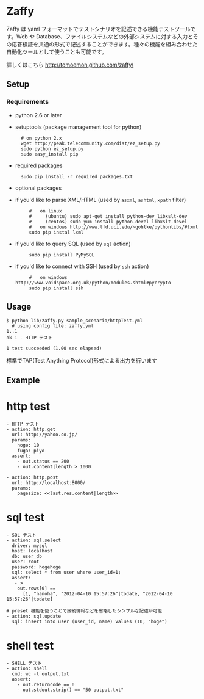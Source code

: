 Zaffy
=====

Zaffy は yaml フォーマットでテストシナリオを記述できる機能テストツールです。Web や Database、ファイルシステムなどの外部システムに対する入力とその応答検証を共通の形式で記述することができます。種々の機能を組み合わせた自動化ツールとして使うことも可能です。

詳しくはこちら
http://tomoemon.github.com/zaffy/

Setup
-------------

### Requirements

* python 2.6 or later
* setuptools (package management tool for python)

        # on python 2.x
        wget http://peak.telecommunity.com/dist/ez_setup.py
        sudo python ez_setup.py
        sudo easy_install pip

* required packages

        sudo pip install -r required_packages.txt

* optional packages
 * if you'd like to parse XML/HTML (used by `asxml`, `ashtml`, `xpath` filter)

            #   on linux
            #     (ubuntu) sudo apt-get install python-dev libxslt-dev
            #     (centos) sudo yum install python-devel libxslt-devel
            #   on windows http://www.lfd.uci.edu/~gohlke/pythonlibs/#lxml
            sudo pip instal lxml

 * if you'd like to query SQL (used by `sql` action)

            sudo pip install PyMySQL

 * if you'd like to connect with SSH (used by `ssh` action)

            #   on windows http://www.voidspace.org.uk/python/modules.shtml#pycrypto
            sudo pip install ssh


Usage
--------------
    $ python lib/zaffy.py sample_scenario/httpTest.yml
      # using config file: zaffy.yml
    1..1
    ok 1 - HTTP テスト

    1 test succeeded (1.00 sec elapsed)

標準でTAP(Test Anything Protocol)形式による出力を行います


Example
--------------
# http test
    - HTTP テスト
    - action: http.get
      url: http://yahoo.co.jp/
      params:
        hoge: 10
        fuga: piyo
      assert:
        - out.status == 200
        - out.content|length > 1000

    - action: http.post
      url: http://localhost:8000/
      params:
        pagesize: <<last.res.content|length>>

# sql test
    - SQL テスト
    - action: sql.select
      driver: mysql
      host: localhost
      db: user_db
      user: root
      password: hogehoge
      sql: select * from user where user_id=1;
      assert:
       - >
        out.rows[0] ==
          [1, "nanoha", "2012-04-10 15:57:26"|todate, "2012-04-10 15:57:26"|todate]

    # preset 機能を使うことで接続情報などを省略したシンプルな記述が可能
    - action: sql.update
      sql: insert into user (user_id, name) values (10, "hoge")

# shell test
    - SHELL テスト
    - action: shell
      cmd: wc -l output.txt
      assert:
        - out.returncode == 0
        - out.stdout.strip() == "50 output.txt"

